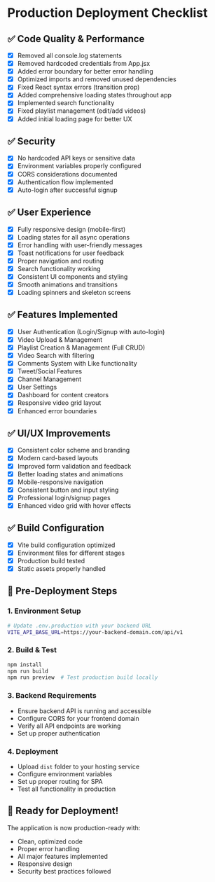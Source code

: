 # Production Deployment Checklist

## ✅ Code Quality & Performance

- [x] Removed all console.log statements
- [x] Removed hardcoded credentials from App.jsx
- [x] Added error boundary for better error handling
- [x] Optimized imports and removed unused dependencies
- [x] Fixed React syntax errors (transition prop)
- [x] Added comprehensive loading states throughout app
- [x] Implemented search functionality
- [x] Fixed playlist management (edit/add videos)
- [x] Added initial loading page for better UX

## ✅ Security

- [x] No hardcoded API keys or sensitive data
- [x] Environment variables properly configured
- [x] CORS considerations documented
- [x] Authentication flow implemented
- [x] Auto-login after successful signup

## ✅ User Experience

- [x] Fully responsive design (mobile-first)
- [x] Loading states for all async operations
- [x] Error handling with user-friendly messages
- [x] Toast notifications for user feedback
- [x] Proper navigation and routing
- [x] Search functionality working
- [x] Consistent UI components and styling
- [x] Smooth animations and transitions
- [x] Loading spinners and skeleton screens

## ✅ Features Implemented

- [x] User Authentication (Login/Signup with auto-login)
- [x] Video Upload & Management
- [x] Playlist Creation & Management (Full CRUD)
- [x] Video Search with filtering
- [x] Comments System with Like functionality
- [x] Tweet/Social Features
- [x] Channel Management
- [x] User Settings
- [x] Dashboard for content creators
- [x] Responsive video grid layout
- [x] Enhanced error boundaries

## ✅ UI/UX Improvements

- [x] Consistent color scheme and branding
- [x] Modern card-based layouts
- [x] Improved form validation and feedback
- [x] Better loading states and animations
- [x] Mobile-responsive navigation
- [x] Consistent button and input styling
- [x] Professional login/signup pages
- [x] Enhanced video grid with hover effects

## ✅ Build Configuration

- [x] Vite build configuration optimized
- [x] Environment files for different stages
- [x] Production build tested
- [x] Static assets properly handled

## 🔧 Pre-Deployment Steps

### 1. Environment Setup

```bash
# Update .env.production with your backend URL
VITE_API_BASE_URL=https://your-backend-domain.com/api/v1
```

### 2. Build & Test

```bash
npm install
npm run build
npm run preview  # Test production build locally
```

### 3. Backend Requirements

- Ensure backend API is running and accessible
- Configure CORS for your frontend domain
- Verify all API endpoints are working
- Set up proper authentication

### 4. Deployment

- Upload `dist` folder to your hosting service
- Configure environment variables
- Set up proper routing for SPA
- Test all functionality in production

## 🚀 Ready for Deployment!

The application is now production-ready with:

- Clean, optimized code
- Proper error handling
- All major features implemented
- Responsive design
- Security best practices followed
